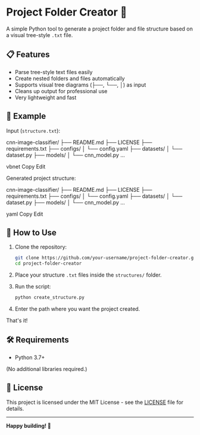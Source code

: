 # Project Folder Creator 🚀

A simple Python tool to generate a project folder and file structure based on a visual tree-style `.txt` file.

## 📋 Features

- Parse tree-style text files easily
- Create nested folders and files automatically
- Supports visual tree diagrams (├──, └──, │) as input
- Cleans up output for professional use
- Very lightweight and fast

## 📂 Example

Input (`structure.txt`):

cnn-image-classifier/ ├── README.md ├── LICENSE ├── requirements.txt ├── configs/ │ └── config.yaml ├── datasets/ │ └── dataset.py ├── models/ │ └── cnn_model.py ...

vbnet
Copy
Edit

Generated project structure:

cnn-image-classifier/ ├── README.md ├── LICENSE ├── requirements.txt ├── configs/ │ └── config.yaml ├── datasets/ │ └── dataset.py ├── models/ │ └── cnn_model.py ...

yaml
Copy
Edit

## 🚀 How to Use

1. Clone the repository:
    ```bash
    git clone https://github.com/your-username/project-folder-creator.git
    cd project-folder-creator
    ```

2. Place your structure `.txt` files inside the `structures/` folder.

3. Run the script:
    ```bash
    python create_structure.py
    ```

4. Enter the path where you want the project created.

That's it!

## 🛠 Requirements

- Python 3.7+

(No additional libraries required.)

## 📄 License

This project is licensed under the MIT License - see the [LICENSE](LICENSE) file for details.

---

**Happy building! 🚀**

